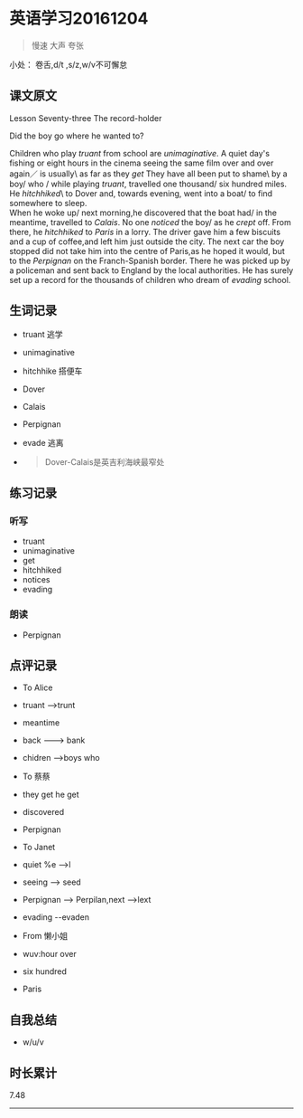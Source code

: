 # 英语学习20161204

> 慢速 大声 夸张

小处： 卷舌,d/t ,s/z,w/v不可懈怠

## 课文原文

Lesson Seventy-three The record-holder

Did the boy go where he wanted to?

Children who play _truant_ from school are _unimaginative_.
A quiet day's fishing  or eight hours in the cinema seeing the same film over and over again／ is usually\  as far as they _get_
They have all been put to shame\ by a boy/ who /  while playing _truant_, travelled one thousand/ six hundred miles.
He _hitchhiked_\ to Dover and, towards evening, went into a boat/  to find somewhere to sleep.   
When he woke up/  next morning,he discovered that the boat had/  in the meantime, travelled  to _Calais_.
No one _noticed_ the boy/  as he _crept_ off.
From there, he _hitchhiked_ to _Paris_ in a lorry.
The driver gave him a few biscuits and a cup of coffee,and left him just outside the city.
The next car the boy stopped did not take him into the centre of Paris,as he hoped it would, but to the _Perpignan_ on the Franch-Spanish border.
There he was picked up by a policeman and sent back to England by the local authorities.
He has surely set up a record for the thousands of  children who dream   of _evading_ school. 

## 生词记录
* truant 逃学
* unimaginative
* hitchhike 搭便车
* Dover
* Calais
* Perpignan
* evade 逃离

* >Dover-Calais是英吉利海峡最窄处
## 练习记录

### 听写
* truant
* unimaginative
* get
* hitchhiked
* notices
* evading

### 朗读
* Perpignan

## 点评记录

* To Alice
 * truant -->trunt
 * meantime
 * back ---> bank
 * chidren -->boys who

* To 蔡蔡
 * they get he get
 * discovered
 * Perpignan 

* To Janet
 * quiet %e -->l 
 * seeing -->  seed
 * Perpignan --> Perpilan,next -->lext
 * evading --evaden

* From 懒小姐
 * wuv:hour over
 * six hundred
 * Paris
 


## 自我总结
* w/u/v

## 时长累计
7.48

---
